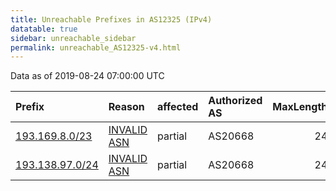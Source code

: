 ```yaml
---
title: Unreachable Prefixes in AS12325 (IPv4)
datatable: true
sidebar: unreachable_sidebar
permalink: unreachable_AS12325-v4.html
---
```


Data as of 2019-08-24 07:00:00 UTC


<div class="datatable-begin"></div>

| Prefix                                                   | Reason                                                                                                 | affected   | Authorized AS   |   MaxLength | Anchor                                         |   unreachable /24s |
|:---------------------------------------------------------|:-------------------------------------------------------------------------------------------------------|:-----------|:----------------|------------:|:-----------------------------------------------|-------------------:|
| [193.169.8.0/23](https://stat.ripe.net/193.169.8.0/23)   | [INVALID ASN](https://rpki-validator.ripe.net/announcement-preview?asn=AS12325&prefix=193.169.8.0/23)  | partial    | AS20668         |          24 | [RIPE](unreachable_RIPE_NCC_RPKI_Root-v4.html) |                  2 |
| [193.138.97.0/24](https://stat.ripe.net/193.138.97.0/24) | [INVALID ASN](https://rpki-validator.ripe.net/announcement-preview?asn=AS12325&prefix=193.138.97.0/24) | partial    | AS20668         |          24 | [RIPE](unreachable_RIPE_NCC_RPKI_Root-v4.html) |                  1 |

<div class="datatable-end"></div>